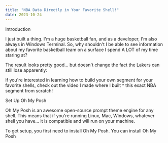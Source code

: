 ```yaml
---
title: "NBA Data Directly in Your Favorite Shell!"
date: 2023-10-24
---
```


Introduction

I just built a thing. I'm a huge basketball fan, and as a developer, I'm also always in Windows Terminal. So, why shouldn't I be able to see information about my favorite basketball team on a surface I spend A LOT of my time staring at? 

The result looks pretty good... but doesn't change the fact the Lakers can still lose apparently:

If you're interested in learning how to build your own segment for your favorite shells, check out the video I made where I built ^ this exact NBA segment from scratch!

Set Up Oh My Posh

Oh My Posh is an awesome open-source prompt theme engine for any shell. This means that if you're running Linux, Mac, Windows, whatever shell you have... it is compatible and will run on your machine. 

To get setup, you first need to install Oh My Posh. You can install Oh My Posh
